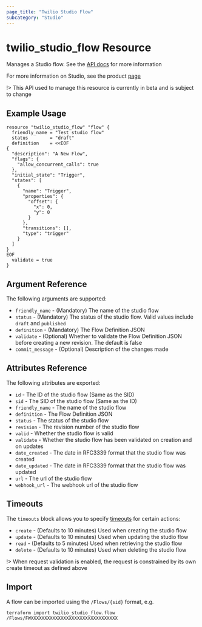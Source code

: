 ```yaml
---
page_title: "Twilio Studio Flow"
subcategory: "Studio"
---
```


# twilio_studio_flow Resource

Manages a Studio flow. See the [API docs](https://www.twilio.com/docs/studio/rest-api/v2/flow) for more information

For more information on Studio, see the product [page](https://www.twilio.com/studio)

!> This API used to manage this resource is currently in beta and is subject to change

## Example Usage

```hcl
resource "twilio_studio_flow" "flow" {
  friendly_name = "Test studio flow"
  status        = "draft"
  definition    = <<EOF
{
  "description": "A New Flow",
  "flags": {
    "allow_concurrent_calls": true
  },
  "initial_state": "Trigger",
  "states": [
    {
      "name": "Trigger",
      "properties": {
        "offset": {
          "x": 0,
          "y": 0
        }
      },
      "transitions": [],
      "type": "trigger"
    }
  ]
}
EOF
  validate = true
}
```

## Argument Reference

The following arguments are supported:

- `friendly_name` - (Mandatory) The name of the studio flow
- `status` - (Mandatory) The status of the studio flow. Valid values include `draft` and `published`
- `definition` - (Mandatory) The Flow Definition JSON
- `validate` - (Optional) Whether to validate the Flow Definition JSON before creating a new revision. The default is false
- `commit_message` - (Optional) Description of the changes made

## Attributes Reference

The following attributes are exported:

- `id` - The ID of the studio flow (Same as the SID)
- `sid` - The SID of the studio flow (Same as the ID)
- `friendly_name` - The name of the studio flow
- `definition` - The Flow Definition JSON
- `status` - The status of the studio flow
- `revision` - The revision number of the studio flow
- `valid` - Whether the studio flow is valid
- `validate` - Whether the studio flow has been validated on creation and on updates
- `date_created` - The date in RFC3339 format that the studio flow was created
- `date_updated` - The date in RFC3339 format that the studio flow was updated
- `url` - The url of the studio flow
- `webhook_url` - The webhook url of the studio flow

## Timeouts

The `timeouts` block allows you to specify [timeouts](https://www.terraform.io/docs/configuration/resources.html#timeouts) for certain actions:

- `create` - (Defaults to 10 minutes) Used when creating the studio flow
- `update` - (Defaults to 10 minutes) Used when updating the studio flow
- `read` - (Defaults to 5 minutes) Used when retrieving the studio flow
- `delete` - (Defaults to 10 minutes) Used when deleting the studio flow

!> When request validation is enabled, the request is constrained by its own create timeout as defined above

## Import

A flow can be imported using the `/Flows/{sid}` format, e.g.

```shell
terraform import twilio_studio_flow.flow /Flows/FWXXXXXXXXXXXXXXXXXXXXXXXXXXXXXXXX
```
